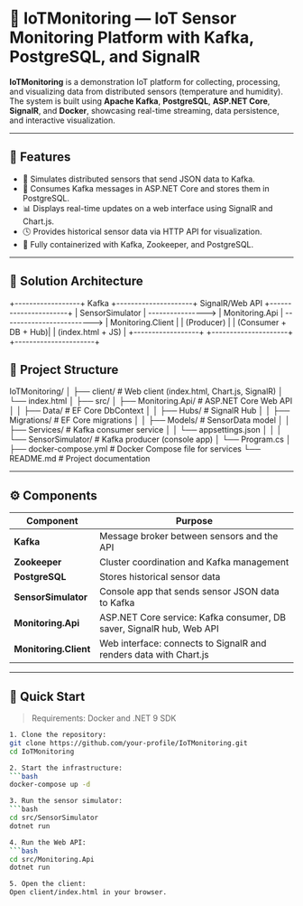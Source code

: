 # 🔌 IoTMonitoring — IoT Sensor Monitoring Platform with Kafka, PostgreSQL, and SignalR

**IoTMonitoring** is a demonstration IoT platform for collecting, processing, and visualizing data from distributed sensors (temperature and humidity). The system is built using **Apache Kafka**, **PostgreSQL**, **ASP.NET Core**, **SignalR**, and **Docker**, showcasing real-time streaming, data persistence, and interactive visualization.

---

## 🚀 Features

- 📡 Simulates distributed sensors that send JSON data to Kafka.
- 🔄 Consumes Kafka messages in ASP.NET Core and stores them in PostgreSQL.
- 📊 Displays real-time updates on a web interface using SignalR and Chart.js.
- 🕓 Provides historical sensor data via HTTP API for visualization.
- 🐳 Fully containerized with Kafka, Zookeeper, and PostgreSQL.

---

## 🧩 Solution Architecture

+------------------+ Kafka +---------------------+ SignalR/Web API +----------------------+
| SensorSimulator | ----------------> | Monitoring.Api | -------------------------> | Monitoring.Client |
| (Producer) | | (Consumer + DB + Hub)| | (index.html + JS) |
+------------------+ +---------------------+ +----------------------+

## 📁 Project Structure
IoTMonitoring/
│
├── client/ # Web client (index.html, Chart.js, SignalR)
│ └── index.html
│
├── src/
│ ├── Monitoring.Api/ # ASP.NET Core Web API
│ │ ├── Data/ # EF Core DbContext
│ │ ├── Hubs/ # SignalR Hub
│ │ ├── Migrations/ # EF Core migrations
│ │ ├── Models/ # SensorData model
│ │ ├── Services/ # Kafka consumer service
│ │ └── appsettings.json
│ │
│ └── SensorSimulator/ # Kafka producer (console app)
│ └── Program.cs
│
├── docker-compose.yml # Docker Compose file for services
└── README.md # Project documentation


---

## ⚙️ Components

| Component           | Purpose                                                                  |
|---------------------|--------------------------------------------------------------------------|
| **Kafka**           | Message broker between sensors and the API                              |
| **Zookeeper**       | Cluster coordination and Kafka management                               |
| **PostgreSQL**      | Stores historical sensor data                                            |
| **SensorSimulator** | Console app that sends sensor JSON data to Kafka                        |
| **Monitoring.Api**  | ASP.NET Core service: Kafka consumer, DB saver, SignalR hub, Web API    |
| **Monitoring.Client**| Web interface: connects to SignalR and renders data with Chart.js      |

---

## 🐳 Quick Start

> Requirements: Docker and .NET 9 SDK

```bash
1. Clone the repository:
git clone https://github.com/your-profile/IoTMonitoring.git
cd IoTMonitoring

2. Start the infrastructure:
```bash
docker-compose up -d

3. Run the sensor simulator:
```bash
cd src/SensorSimulator
dotnet run

4. Run the Web API:
```bash
cd src/Monitoring.Api
dotnet run

5. Open the client:
Open client/index.html in your browser.



